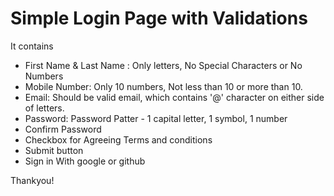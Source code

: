 # Simple Login Page with Validations
It contains
* First Name & Last Name : Only letters, No Special Characters or No Numbers
* Mobile Number: Only 10 numbers, Not less than 10 or more than 10.
* Email: Should be valid email, which contains '@' character on either side of letters.
* Password: Password Patter - 1 capital letter, 1 symbol, 1 number
* Confirm Password
* Checkbox for Agreeing Terms and conditions
* Submit button
* Sign in With google or github

Thankyou!